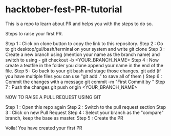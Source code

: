 # hacktober-fest-PR-tutorial
This is a repo to learn about PR and helps you with the steps to do so.

Steps to raise your first PR.

Step 1 : Click on clone button to copy the link to this repository.
Step 2 : Go to git desktop/gui/bash/terminal on your system and write 
          git clone <LINK TO REPO>
Step 3 : Create a new branch using (mention your name as the branch name) and switch to using -
          git checkout -b <YOUR_BRANCH_NAME> 
Step 4 : Now create a textfile in the folder you clone append your name in the end of the file.
Step 5 : Go back to your git bash and stage those changes.
          git add <YOUR FILE NAME> (if you have multiple files you can use "git add ." to save all of them )
Step 6 : Commit the changes with a message
          git commit -m "First Commit by <YOUR NAME>"
Step 7 : Push the changes
          git push origin <YOUR_BRANCH_NAME>
  
NOW TO RAISE A PULL REQUEST USING GIT 

Step 1 : Open this repo again
Step 2 : Switch to the pull request section
Step 3 : Click on new Pull Request
Step 4 : Select your branch as the "compare" branch, keep the base as master.
Step 5 : Create the PR

Voila! You have created your first PR
